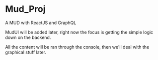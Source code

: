 # Mud_Proj

A MUD with ReactJS and GraphQL

MudUI will be added later, right now the focus is getting the simple logic down on the backend.

All the content will be ran through the console, then we'll deal with the graphical stuff later.
